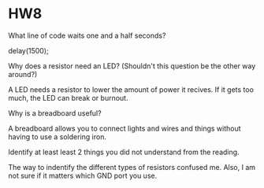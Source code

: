 # HW8

What line of code waits one and a half seconds?

delay(1500); 

Why does a resistor need an LED? (Shouldn't this question be the other way around?)

A LED needs a resistor to lower the amount of power it recives. If it gets too much, the LED can break or burnout. 

Why is a breadboard useful?

A breadboard allows you to connect lights and wires and things without having to use a soldering iron. 

Identify at least least 2 things you did not understand from the reading.

The way to indentify the different types of resistors confused me. Also, I am not sure if it matters which GND port you use.

